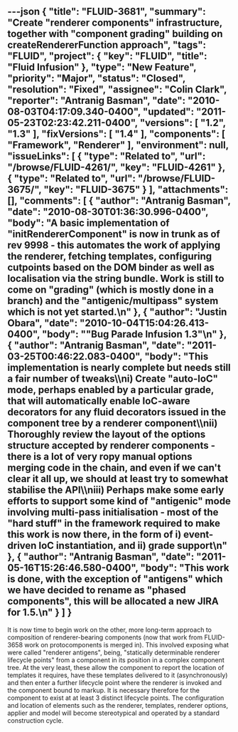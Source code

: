 ---json
{
  "title": "FLUID-3681",
  "summary": "Create \"renderer components\" infrastructure, together with \"component grading\" building on createRendererFunction approach",
  "tags": "FLUID",
  "project": {
    "key": "FLUID",
    "title": "Fluid Infusion"
  },
  "type": "New Feature",
  "priority": "Major",
  "status": "Closed",
  "resolution": "Fixed",
  "assignee": "Colin Clark",
  "reporter": "Antranig Basman",
  "date": "2010-08-03T04:17:09.340-0400",
  "updated": "2011-05-23T02:23:42.211-0400",
  "versions": [
    "1.2",
    "1.3"
  ],
  "fixVersions": [
    "1.4"
  ],
  "components": [
    "Framework",
    "Renderer"
  ],
  "environment": null,
  "issueLinks": [
    {
      "type": "Related to",
      "url": "/browse/FLUID-4261/",
      "key": "FLUID-4261"
    },
    {
      "type": "Related to",
      "url": "/browse/FLUID-3675/",
      "key": "FLUID-3675"
    }
  ],
  "attachments": [],
  "comments": [
    {
      "author": "Antranig Basman",
      "date": "2010-08-30T01:36:30.996-0400",
      "body": "A basic implementation of \"initRendererComponent\" is now in trunk as of rev 9998 - this automates the work of applying the renderer, fetching templates, configuring cutpoints based on the DOM binder as well as localisation via the string bundle. Work is still to come on \"grading\" (which is mostly done in a branch) and the \"antigenic/multipass\" system which is not yet started.\n"
    },
    {
      "author": "Justin Obara",
      "date": "2010-10-04T15:04:26.413-0400",
      "body": "\"Bug Parade Infusion 1.3\"\n"
    },
    {
      "author": "Antranig Basman",
      "date": "2011-03-25T00:46:22.083-0400",
      "body": "This implementation is nearly complete but needs still a fair number of tweaks\\\ni) Create \"auto-IoC\" mode, perhaps enabled by a particular grade, that will automatically enable IoC-aware decorators for any fluid decorators issued in the component tree by a renderer component\\\nii) Thoroughly review the layout of the options structure accepted by renderer components - there is a lot of very ropy manual options merging code in the chain, and even if we can't clear it all up, we should at least try to somewhat stabilise the API\\\niii) Perhaps make some early efforts to support some kind of \"antigenic\" mode involving multi-pass initialisation - most of the \"hard stuff\" in the framework required to make this work is now there, in the form of i) event-driven IoC instantiation, and ii) grade support\n"
    },
    {
      "author": "Antranig Basman",
      "date": "2011-05-16T15:26:46.580-0400",
      "body": "This work is done, with the exception of \"antigens\" which we have decided to rename as \"phased components\", this will be allocated a new JIRA for 1.5.\n"
    }
  ]
}
---
It is now time to begin work on the other, more long-term approach to composition of renderer-bearing components (now that work from FLUID-3658 work on protocomponents is merged in). This involved exposing what were called "renderer antigens", being, "statically determinable renderer lifecycle points" from a component in its position in a complex component tree. At the very least, these allow the component to report the location of templates it requires, have these templates delivered to it (asynchronously) and then enter a further lifecycle point where the renderer is invoked and the component bound to markup. It is necessary therefore for the component to exist at at least 3 distinct lifecycle points. The configuration and location of elements such as the renderer, templates, renderer options, applier and model will become stereotypical and operated by a standard construction cycle.

        